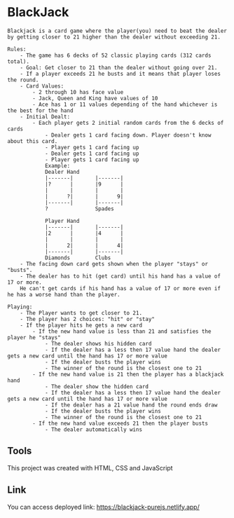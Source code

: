 # BlackJack

    Blackjack is a card game where the player(you) need to beat the dealer by getting closer to 21 higher than the dealer without exceeding 21.

    Rules:
        - The game has 6 decks of 52 classic playing cards (312 cards total).
        - Goal: Get closer to 21 than the dealer without going over 21.
        - If a player exceeds 21 he busts and it means that player loses the round.
        - Card Values:
            - 2 through 10 has face value
            - Jack, Queen and King have values of 10
            - Ace has 1 or 11 values depending of the hand whichever is the best for the hand
        - Initial Dealt:
            - Each player gets 2 initial random cards from the 6 decks of cards
                - Dealer gets 1 card facing down. Player doesn't know about this card.
                - Player gets 1 card facing up
                - Dealer gets 1 card facing up
                - Player gets 1 card facing up
                Example:
                Dealer Hand
                |-------|       |-------|
                |?      |       |9      |
                |       |       |       |
                |      ?|       |      9|
                |-------|       |-------|
                ?               Spades

                Player Hand
                |-------|       |-------|
                |2      |       |4      |
                |       |       |       |
                |      2|       |      4|
                |-------|       |-------|
                Diamonds        Clubs
        - The facing down card gets shown when the player "stays" or "busts".
        - The dealer has to hit (get card) until his hand has a value of 17 or more.
        He can't get cards if his hand has a value of 17 or more even if he has a worse hand than the player.

    Playing:
        - The Player wants to get closer to 21.
        - The player has 2 choices: "hit" or "stay"
        - If the player hits he gets a new card
            - If the new hand value is less than 21 and satisfies the player he "stays"
                - The dealer shows his hidden card
                - If the dealer has a less then 17 value hand the dealer gets a new card until the hand has 17 or more value
                - If the dealer busts the player wins
                - The winner of the round is the closest one to 21
            - If the new hand value is 21 then the player has a blackjack hand
                - The dealer show the hidden card
                - If the dealer has a less then 17 value hand the dealer gets a new card until the hand has 17 or more value
                - If the dealer has a 21 value hand the round ends draw
                - If the dealer busts the player wins
                - The winner of the round is the closest one to 21
            - If the new hand value exceeds 21 then the player busts
                - The dealer automatically wins


## Tools

This project was created with HTML, CSS and JavaScript

## Link

You can access deployed link:  https://blackjack-purejs.netlify.app/
